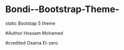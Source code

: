 # Bondi--Bootstrap-Theme-

static Bootstap 5 theme 

#Author
Hossam Mohamed

#credited
Osama El-zero
